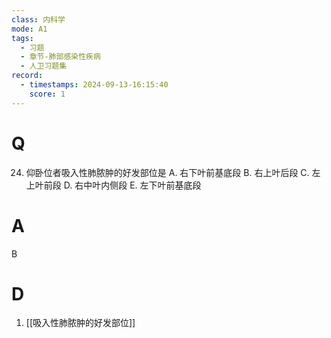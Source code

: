 ```yaml
---
class: 内科学
mode: A1
tags:
  - 习题
  - 章节-肺部感染性疾病
  - 人卫习题集
record:
  - timestamps: 2024-09-13-16:15:40
    score: 1
---
```


# Q
24. 仰卧位者吸入性肺脓肿的好发部位是
A. 右下叶前基底段 
B. 右上叶后段 
C. 左上叶前段
D. 右中叶内侧段 
E. 左下叶前基底段
# A
B
# D
1. [[吸入性肺脓肿的好发部位]]